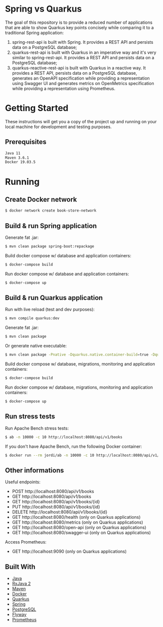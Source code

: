 # Spring vs Quarkus

The goal of this repository is to provide a reduced number of applications that are able to show Quarkus key points concisely while comparing it to a traditional Spring application:
1. spring-rest-api is built with Spring. It provides a REST API and persists data on a PostgreSQL database;
2. quarkus-rest-api is built with Quarkus in an imperative way and it's very similar to spring-rest-api. It provides a REST API and persists data on a PostgreSQL database;
3. quarkus-reactive-rest-api is built with Quarkus in a reactive way. It provides a REST API, persists data on a PostgreSQL database, generates an OpenAPI specification while providing a representation using Swagger UI and generates metrics on OpenMetrics specification while providing a representation using Prometheus.

# Getting Started

These instructions will get you a copy of the project up and running on your local machine for development and testing purposes.

## Prerequisites

```bash
Java 11
Maven 3.6.1
Docker 19.03.5
```

# Running

## Create Docker network
```bash
$ docker network create book-store-network
```

## Build & run Spring application
Generate fat .jar:
```bash
$ mvn clean package spring-boot:repackage
```

Build docker compose w/ database and application containers:
```bash
$ docker-compose build
```

Run docker compose w/ database and application containers:
```bash
$ docker-compose up
```

## Build & run Quarkus application
Run with live reload (test and dev purposes):
```bash
$ mvn compile quarkus:dev
```

Generate fat .jar:
```bash
$ mvn clean package
```

Or generate native executable:
```bash
$ mvn clean package -Pnative -Dquarkus.native.container-build=true -Dquarkus.native.builder-image=quay.io/quarkus/ubi-quarkus-native-image:19.3.1-java11
```

Build docker compose w/ database, migrations, monitoring and application containers:
```bash
$ docker-compose build
```

Run docker compose w/ database, migrations, monitoring and application containers:
```bash
$ docker-compose up
```                          

## Run stress tests
Run Apache Bench stress tests:
```bash
$ ab -n 10000 -c 10 http://localhost:8080/api/v1/books 
```

If you don't have Apache Bench, run the following Docker container:
```bash
$ docker run --rm jordi/ab -n 10000 -c 10 http://localhost:8080/api/v1/books/ 
```

## Other informations
Useful endpoints:

- POST http://localhost:8080/api/v1/books
- GET http://localhost:8080/api/v1/books
- GET http://localhost:8080/api/v1/books/{id}
- PUT http://localhost:8080/api/v1/books/{id}
- DELETE http://localhost:8080/api/v1/books/{id}
- GET http://localhost:8080/health (only on Quarkus applications)
- GET http://localhost:8080/metrics (only on Quarkus applications)
- GET http://localhost:8080/open-api (only on Quarkus applications)
- GET http://localhost:8080/swagger-ui (only on Quarkus applications)

Access Prometheus:
- GET http://localhost:9090 (only on Quarkus applications)

## Built With

* [Java](https://www.java.com/)
* [RxJava 2](http://reactivex.io/)
* [Maven](https://maven.apache.org/)
* [Docker](https://www.docker.com/)
* [Quarkus](https://quarkus.io/)
* [Spring](https://spring.io/)
* [PostgreSQL](https://www.postgresql.org/)
* [Flyway](https://flywaydb.org/)
* [Prometheus](https://prometheus.io/)
